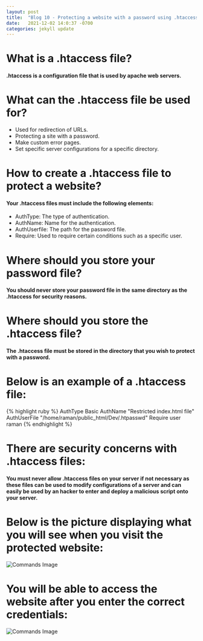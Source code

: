 ```yaml
---
layout: post
title:  "Blog 10 - Protecting a website with a password using .htaccess"
date:   2021-12-02 14:0:37 -0700
categories: jekyll update
---
```


# **What is a .htaccess file?**
#### .htaccess is a configuration file that is used by apache web servers.

# **What can the .htaccess file be used for?**
* Used for redirection of URLs.
* Protecting a site with a password.
* Make custom error pages.
* Set specific server configurations for a specific directory.

# **How to create a .htaccess file to protect a website?**
#### Your .htaccess files must include the following elements:
* AuthType: The type of authentication.
* AuthName: Name for the authentication.
* AuthUserfile: The path for the password file.
* Require: Used to require certain conditions such as a specific user.

# **Where should you store your password file?**
#### You should never store your password file in the same directory as the .htaccess for security reasons.

# **Where should you store the .htaccess file?**
#### The .htaccess file must be stored in the directory that you wish to protect with a password.

# **Below is an example of a .htaccess file:**
{% highlight ruby %}
AuthType Basic
AuthName "Restricted index.html file"
AuthUserFile "/home/raman/public_html/Dev/.htpasswd"
Require user raman
{% endhighlight %}

# **There are security concerns with .htaccess files:**
#### You must never allow .htaccess files on your server if not necessary as these files can be used to modify configurations of a server and can easily be used by an hacker to enter and deploy a malicious script onto your server.

# **Below is the picture displaying what you will see when you visit the protected website:**
![Commands Image](https://topramanc.github.io/Images/picture2.png)

# **You will be able to access the website after you enter the correct credentials:**
![Commands Image](https://topramanc.github.io/Images/picture4.png)